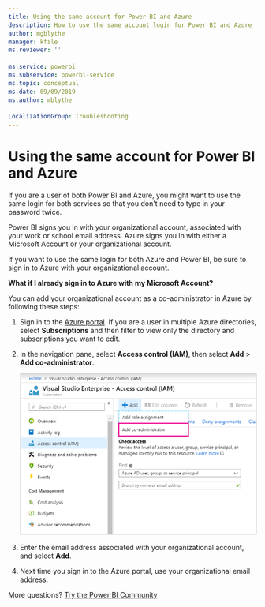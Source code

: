 ```yaml
---
title: Using the same account for Power BI and Azure
description: How to use the same account login for Power BI and Azure
author: mgblythe
manager: kfile
ms.reviewer: ''

ms.service: powerbi
ms.subservice: powerbi-service
ms.topic: conceptual
ms.date: 09/09/2019
ms.author: mblythe

LocalizationGroup: Troubleshooting
---
```


# Using the same account for Power BI and Azure

If you are a user of both Power BI and Azure, you might want to use the same login for both services so that you don't need to type in your password twice.

Power BI signs you in with your organizational account, associated with your work or school email address.  Azure signs you in with either a Microsoft Account or your organizational account.

If you want to use the same login for both Azure and Power BI, be sure to sign in to Azure with your organizational account.

**What if I already sign in to Azure with my Microsoft Account?**

You can add your organizational account as a co-administrator in Azure by following these steps:

1. Sign in to the [Azure portal](http://portal.azure.com/). If you are a user in multiple Azure directories, select **Subscriptions** and then filter to view only the directory and subscriptions you want to edit.

1. In the navigation pane, select **Access control (IAM)**, then select **Add** \> **Add co-administrator**.

    ![Add a co-administrator in the Azure portal](media/service-admin-how-to-use-the-same-account-as-azure/add-co-administrator.png)

1. Enter the email address associated with your organizational account, and select **Add**.

1. Next time you sign in to the Azure portal, use your organizational email address.

More questions? [Try the Power BI Community](http://community.powerbi.com/)
